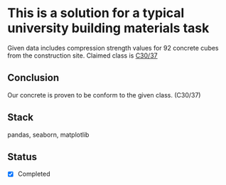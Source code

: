

# This is a solution for a typical university building materials task

Given data includes compression strength values for 92 concrete cubes from the construction site. Claimed class is [C30/37](https://dianafea.com/manuals/d96/MatLib/node177.html#:~:text=The%20Eurocode%202%20EN%201992,95%2C%20and%20C90%2F105.)

## Conclusion

Our concrete is proven to be conform to the given class. (C30/37)

## Stack

pandas, seaborn, matplotlib

## Status

- [x] Completed
